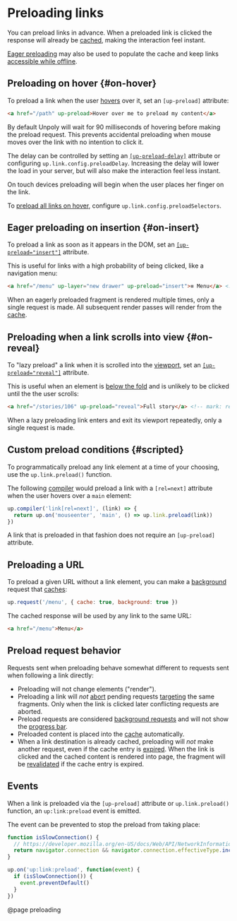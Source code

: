 Preloading links
================

You can preload links in advance.
When a preloaded link is clicked the response will already be [cached](/caching),
making the interaction feel instant.

[Eager preloading](#on-insert) may also be used to populate the cache and keep
links [accessible while offline](/network-issues#offline-cache).


Preloading on hover {#on-hover}
-------------------

To preload a link when the user [hovers](https://developer.mozilla.org/en-US/docs/Web/API/Element/mouseover_event)
over it, set an `[up-preload]` attribute:

```html
<a href="/path" up-preload>Hover over me to preload my content</a>
 ```

By default Unpoly will wait for 90 milliseconds of hovering before making the preload request.
This prevents accidental preloading when mouse moves over the link with no intention to click it.

The delay can be controlled by setting an [`[up-preload-delay]`](/up-preload#up-preload-delay) attribute
or configuring `up.link.config.preloadDelay`. Increasing the delay will lower the load in your server,
but will also make the interaction feel less instant.

On touch devices preloading will begin when the user places her finger on the link.

To [preload all links on hover](/handling-everything#preloading-all-links), configure `up.link.config.preloadSelectors`.


Eager preloading on insertion {#on-insert} 
----------------------------

To preload a link as soon as it appears in the DOM, set an [`[up-preload="insert"]`](/up-preload#up-preload) attribute.

This is useful for links with a high probability of being clicked, like a navigation menu:

```html
<a href="/menu" up-layer="new drawer" up-preload="insert">≡ Menu</a> <!-- mark: insert -->
```

When an eagerly preloaded fragment is rendered multiple times, only a single request is made.
All subsequent render passes will render from the [cache](/caching).


Preloading when a link scrolls into view {#on-reveal}
------------------------------------------

To "lazy preload" a link when it is scrolled into the [viewport](/up-viewport),
set an [`[up-preload="reveal"]`](/up-preload#up-preload) attribute.

This is useful when an element is [below the fold](https://www.optimizely.com/optimization-glossary/below-the-fold/)
and is unlikely to be clicked until the the user scrolls:

```html
<a href="/stories/106" up-preload="reveal">Full story</a> <!-- mark: reveal -->
```

When a lazy preloading link enters and exit its viewport repeatedly, only a single request is made.



Custom preload conditions {#scripted}
----------------------------------

To programmatically preload any link element at a time of your choosing, use the `up.link.preload()` function.

The following [compiler](/up.compiler) would preload a link with a `[rel=next]` attribute when
the user hovers over a `main` element:

```js
up.compiler('link[rel=next]', (link) => {
  return up.on('mouseenter', 'main', () => up.link.preload(link))
})
```

A link that is preloaded in that fashion does not require an `[up-preload]` attribute.


Preloading a URL
----------------

To preload a given URL without a link element, you can make a [background](/up.render#options.background) request that [caches](/caching):

```js
up.request('/menu', { cache: true, background: true })
```

The cached response will be used by any link to the same URL:

```html
<a href="/menu">Menu</a>
```


Preload request behavior
------------------------

Requests sent when preloading behave somewhat different to requests sent when following a link directly:

- Preloading will not change elements ("render").
- Preloading a link will *not* [abort](/aborting-requests) pending requests
  [targeting](/targeting-fragments) the same fragments. Only when the link is clicked later
  conflicting requests are aborted.
- Preload requests are considered [background requests](/up.render#options.background)
  and will not show the [progress bar](/progress-bar).
- Preloaded content is placed into the [cache](/caching) automatically.
- When a link destination is already cached, preloading will *not* make another request, even if the cache entry is [expired](/caching#expiration).
  When the link is clicked and the cached content is rendered into page, the fragment will be [revalidated](/caching#revalidation)
  if the cache entry is expired.



Events
------

When a link is preloaded via the `[up-preload]` attribute or `up.link.preload()` function, an `up:link:preload` event
is emitted.

The event can be prevented to stop the preload from taking place:

```js
function isSlowConnection() {
  // https://developer.mozilla.org/en-US/docs/Web/API/NetworkInformation
  return navigator.connection && navigator.connection.effectiveType.include('2g')  
}

up.on('up:link:preload', function(event) {
  if (isSlowConnection()) {
    event.preventDefault()
  }
})
```


@page preloading
